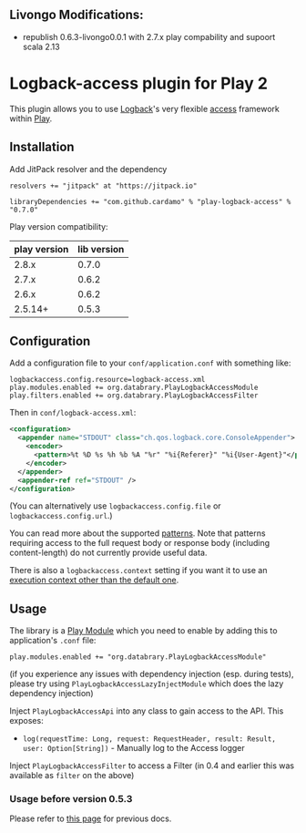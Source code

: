 ## Livongo Modifications:

- republish 0.6.3-livongo0.0.1 with 2.7.x play compability and supoort scala 2.13

# Logback-access plugin for Play 2

This plugin allows you to use [Logback](http://logback.qos.ch)'s very flexible [access](http://logback.qos.ch/access.html) framework within [Play](http://www.playframework.com).


## Installation

Add JitPack resolver and the dependency

    resolvers += "jitpack" at "https://jitpack.io"

    libraryDependencies += "com.github.cardamo" % "play-logback-access" % "0.7.0"

Play version compatibility:

| play version | lib version |
|--------------|-------------|
| 2.8.x        | 0.7.0       |
| 2.7.x        | 0.6.2       |
| 2.6.x        | 0.6.2       |
| 2.5.14+      | 0.5.3       |

## Configuration

Add a configuration file to your `conf/application.conf` with something like:

    logbackaccess.config.resource=logback-access.xml
    play.modules.enabled += org.databrary.PlayLogbackAccessModule
    play.filters.enabled += org.databrary.PlayLogbackAccessFilter

Then in `conf/logback-access.xml`:

```xml
<configuration>
  <appender name="STDOUT" class="ch.qos.logback.core.ConsoleAppender">
    <encoder>
      <pattern>%t %D %s %h %b %A "%r" "%i{Referer}" "%i{User-Agent}"</pattern>
    </encoder>
  </appender>
  <appender-ref ref="STDOUT" />
</configuration>
```

(You can alternatively use `logbackaccess.config.file` or `logbackaccess.config.url`.)

You can read more about the supported [patterns](http://logback.qos.ch/manual/layouts.html#logback-access).
Note that patterns requiring access to the full request body or response body (including content-length) do not currently provide useful data.

There is also a `logbackaccess.context` setting if you want it to use an [execution context other than the default one](http://www.playframework.com/documentation/2.2.x/ThreadPools).


## Usage

The library is a [Play Module](https://www.playframework.com/documentation/2.6.x/Modules) which
you need to enable by adding this to application's `.conf` file:

    play.modules.enabled += "org.databrary.PlayLogbackAccessModule"

(if you experience any issues with dependency injection (esp. during tests), please try using `PlayLogbackAccessLazyInjectModule` which does the lazy dependency injection)

Inject `PlayLogbackAccessApi` into any class to gain access to the API. This exposes:
- `log(requestTime: Long, request: RequestHeader, result: Result, user: Option[String])` - Manually log to the Access logger

Inject `PlayLogbackAccessFilter` to access a Filter (in 0.4 and earlier this was available as `filter` on the above)

### Usage before version 0.5.3

Please refer to [this page](https://github.com/cardamo/play-logback-access/tree/0.5.2#logback-access-plugin-for-play-2)
for previous docs.